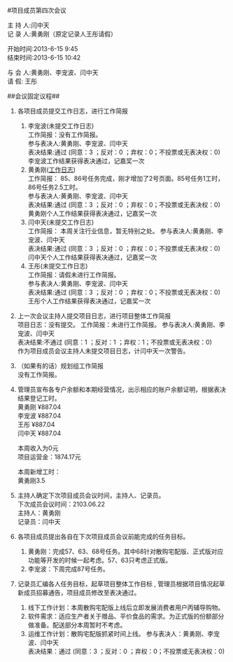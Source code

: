 #项目成员第四次会议

主 持 人:闫中天  
记 录 人:黄勇刚（原定记录人王彤请假）

开始时间:2013-6-15 9:45  
结束时间:2013-6-15 10:42

与 会 人:黄勇刚、李宠波、闫中天  
请   假: 王彤

##会议固定议程##
1. 各项目成员提交工作日志，进行工作简报
	1. 李宠波(未提交工作日志)  
		工作简报：没有工作简报。  
 		参与表决人:黄勇刚、李宠波、闫中天  
		表决结果:通过 (同意：3 ；反对：0 ；弃权：0；不投票或无表决权：0)  
		李宠波工作结果获得表决通过，记嘉奖一次  
	1. 黄勇刚(<a href="https://github.com/mistyworm/Food.Log/blob/master/%E9%BB%84%E5%8B%87%E5%88%9A.201306.md">工作日志</a>)     
		工作简报： 85、86号任务完成，刚才增加了2号页面。85号任务1工时，86号任务2.5工时。  
		参与表决人:黄勇刚、李宠波、闫中天  
		表决结果:通过 (同意：3 ；反对：0 ；弃权：0；不投票或无表决权：0)  
		黄勇刚个人工作结果获得表决通过，记嘉奖一次  
	1. 闫中天(未提交工作日志)  
		工作简报： 本周关注行业信息，暂无特别之处。
		参与表决人:黄勇刚、李宠波、闫中天  
		表决结果:通过 (同意：3 ；反对：0 ；弃权：0；不投票或无表决权：0)  
		闫中天个人工作结果获得表决通过，记嘉奖一次  
	1. 王彤(未提交工作日志)     
		工作简报：请假未进行工作简报。  
		参与表决人:黄勇刚、李宠波、闫中天  
		表决结果:通过 (同意：3 ；反对：0 ；弃权：0；不投票或无表决权：0)  
		王彤个人工作结果获得表决通过，记嘉奖一次  
	
2. 上一次会议主持人提交项目日志，进行项目整体工作简报  
    项目日志：没有提交。
	工作简报：未进行工作简报。
	参与表决人:黄勇刚、李宠波、闫中天  
	表决结果:不通过 (同意：1 ；反对：1 ；弃权：1；不投票或无表决权：0)  
	作为项目成员会议主持人未提交项目日志，计闫中天一次警告。  
3. （如果有的话）规划组工作简报  
	没有工作简报。  
4. 管理员宣布各专户余额和本期经营情况，出示相应的账户余额证明，根据表决结果登记工时。  
    黄勇刚 ¥887.04  
    李宠波 ¥887.04  
    王彤 ¥887.04  
    闫中天 ¥887.04  

    本周收入为0元  
    项目运营金：1874.17元  

	本周新增工时：  
	黄勇刚3.5  
5. 主持人确定下次项目成员会议时间，主持人、记录员。  
	下次成员会议时间：2103.06.22  
	主持人：黄勇刚    
	记录员：闫中天   
6. 各项目成员提出各自在下次项目成员会议前能完成的任务目标。  
	1. 黄勇刚：完成57、63、68号任务。其中68针对散购宅配版、正式版对应功能等开发的时候一起考虑。57、63只考虑正式版。  
	2. 李宠波：下周完成87号任务。

7. 记录员汇编各人任务目标，起草项目整体工作目标 , 管理员根据项目情况起草新成员招募通告，项目成员修改至表决通过。  
	1. 线下工作计划：本周散购宅配版上线后立即发展消费者用户丙辅导购物。
	2. 软件需求：适应生产者关于赠品、平价食品的需求。为正式版的份额部分做准备。配送部分本周暂时不考虑。
	3. 运维工作计划：散购宅配版抓紧时间上线。
	参与表决人：黄勇刚、李宠波、闫中天  
	表决结果：通过  (同意：3 ；反对：0 ；弃权：0；不投票或无表决权：0)

